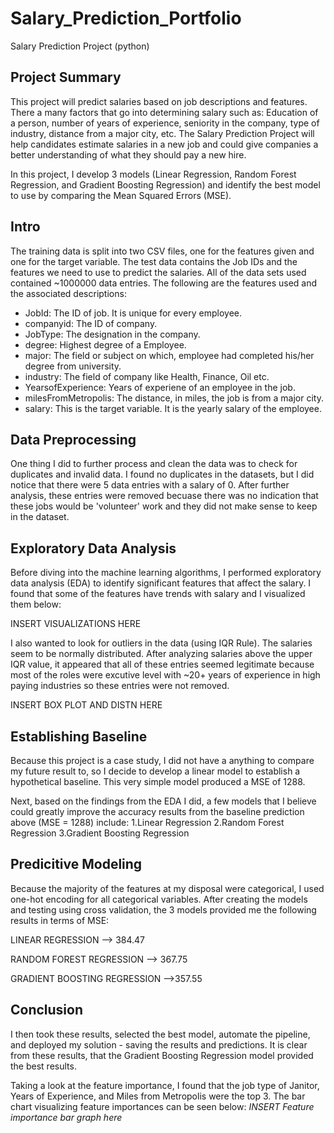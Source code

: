 # Salary_Prediction_Portfolio
Salary Prediction Project (python)
## Project Summary
This project will predict salaries based on job descriptions and features. There a many factors that go into determining salary such as: Education of a person, number of years of experience, seniority in the company, type of industry, distance from a major city, etc. The Salary Prediction Project will help candidates estimate salaries in a new job and could give companies a better understanding of what they should pay a new hire.

In this project, I develop 3 models (Linear Regression, Random Forest Regression, and Gradient Boosting Regression) and identify the best model to use by comparing the Mean Squared Errors (MSE).

## Intro
The training data is split into two CSV files, one for the features given and one for the target variable. The test data contains the Job IDs and the features we need to use to predict the salaries. All of the data sets used contained ~1000000 data entries. The following are the features used and the associated descriptions:

* JobId: The ID of job. It is unique for every employee.
* companyid: The ID of company.
* JobType: The designation in the company.
* degree: Highest degree of a Employee.
* major: The field or subject on which, employee had completed his/her degree from university.
* industry: The field of company like Health, Finance, Oil etc.
* YearsofExperience: Years of experiene of an employee in the job.
* milesFromMetropolis: The distance, in miles, the job is from a major city.
* salary: This is the target variable. It is the yearly salary of the employee.

## Data Preprocessing 
One thing I did  to further process and clean the data was to check for duplicates and invalid data. I found no duplicates in the datasets, but I did notice that there were 5 data entries with a salary of 0. After further analysis, these entries were removed becuase there was no indication that these jobs would be 'volunteer' work and they did not make sense to keep in the dataset.

## Exploratory Data Analysis
Before diving into the machine learning algorithms, I performed exploratory data analysis (EDA) to identify significant features that affect the salary. I found that some of the features have trends with salary and I visualized them below:


INSERT VISUALIZATIONS HERE


I also wanted to look for outliers in the data (using IQR Rule). The salaries seem to be normally distributed. After analyzing salaries above the upper IQR value, it appeared that all of these entries seemed legitimate because most of the roles were excutive level with ~20+ years of experience in high paying industries so these entries were not removed.

INSERT BOX PLOT AND DISTN HERE

## Establishing Baseline
Because this project is a case study, I did not have a anything to compare my future result to, so I decide to develop a linear model to establish a hypothetical baseline. This very simple model produced a MSE of 1288.

Next, based on the findings from the EDA I did, a few models that I believe could greatly improve the accuracy results from the baseline prediction above (MSE = 1288) include:
1.Linear Regression
2.Random Forest Regression
3.Gradient Boosting Regression

## Predicitive Modeling
Because the majority of the features at my disposal were categorical, I used one-hot encoding for all categorical variables. After creating the models and testing using cross validation, the 3 models provided me the following results in terms of MSE:

LINEAR REGRESSION --> 384.47

RANDOM FOREST REGRESSION --> 367.75

GRADIENT BOOSTING REGRESSION -->357.55

## Conclusion
I then took these results, selected the best model, automate the pipeline, and deployed my solution - saving the results and predictions. It is clear from these results, that the Gradient Boosting Regression model provided the best results. 

Taking a look at the feature importance, I found that the job type of Janitor, Years of Experience, and Miles from Metropolis were the top 3. The bar chart visualizing feature importances can be seen below:
*INSERT Feature importance bar graph here*

